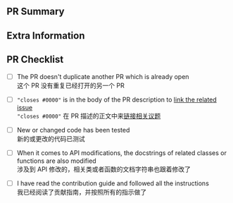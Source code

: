 <!--
Thank you so much for your PR!❤️
非常感谢您的PR！❤️
-->

PR Summary
----------

<!--
Please provide at least 1-2 sentences describing the pull request in detail
(Why is this change required?  What problem does it solve?) and link to
relevant issues and PRs.
请提供至少 1-2 句话详细描述拉取请求（为什么需要此更改？它解决了什么问题？）
并链接到相关问题和 PR。

Also please summarize the changes in the title, and avoid non-descriptive
titles such as "Addresses issue #6666".
还请在标题中概括一下更改的内容，并避免非描述性的标题，比如 “解决问题 #6666”。
-->

Extra Information
-----------------

<!--
If there is any additional information that needs to be written, please put it
here.
如果有其它额外信息需要写，请放在这里
-->

PR Checklist
------------

<!--
Please check that your PR has completed the contents of the following
checkboxes and mark it with "[ ]" as "[X]".
请检查你的 PR 完成了以下几项复选框的内容，并将它的 “[ ]” 标记为 “[X]”。
-->

- [ ] The PR doesn't duplicate another PR which is already open  
这个 PR 没有重复已经打开的另一个 PR

- [ ] `"closes #0000"` is in the body of the PR description to [link the related issue](https://docs.github.com/en/issues/tracking-your-work-with-issues/linking-a-pull-request-to-an-issue)  
`"closes #0000"` 在 PR 描述的正文中来[链接相关议题](https://docs.github.com/zh/issues/tracking-your-work-with-issues/linking-a-pull-request-to-an-issue)

- [ ] New or changed code has been tested  
新的或更改的代码已测试

- [ ] When it comes to API modifications, the docstrings of related classes or functions are also modified  
涉及到 API 修改的，相关类或者函数的文档字符串也跟着修改了

- [ ] I have read the contribution guide and followed all the instructions  
我已经阅读了贡献指南，并按照所有的指示做了

<!--
We understand that PRs can sometimes be overwhelming, especially as the
reviews start coming in.  Please let us know if the reviews are unclear or
the recommended next step seems overly demanding, if you would like help in
addressing a reviewer's comments, or if you have been waiting too long to hear
back on your PR.
我们知道 PR 有时会让人感到压力很大，特别是在开始收到审查意见后。
如果你觉得审查意见不清楚，或者下一步的建议过于苛刻，或者你希望得到帮助来应对审稿人的
评论，或者你等待回复的时间太长了，请告诉我们。
-->
